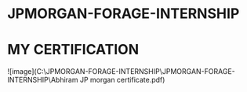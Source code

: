 # JPMORGAN-FORAGE-INTERNSHIP
 
# MY CERTIFICATION

![image](C:\JPMORGAN-FORAGE-INTERNSHIP\JPMORGAN-FORAGE-INTERNSHIP\Abhiram JP morgan certificate.pdf)
